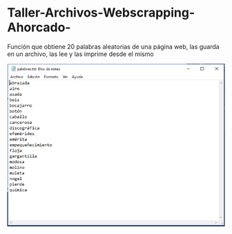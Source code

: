 # Taller-Archivos-Webscrapping-Ahorcado-
Función que obtiene 20 palabras aleatorias de una página web, las guarda en un archivo, las lee y las imprime desde el mismo
 
 ![Image of Yaktocat](https://github.com/OscarNaranjo3/Taller-Archivos-Webscrapping-Ahorcado-/blob/main/Imagenes-webscrapping/Palabras.PNG)
